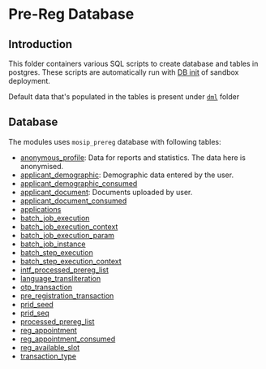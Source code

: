 # Pre-Reg Database

## Introduction
This folder containers various SQL scripts to create database and tables in postgres.  These scripts are automatically run with [DB init](https://github.com/mosip/mosip-infra/blob/1.2.0-rc2/deployment/v3/external/postgres/cluster/init_db.sh) of sandbox deployment.

Default data that's populated in the tables is present under [`dml`](mosip_prereg/dml) folder 

## Database
The modules uses `mosip_prereg` database with following tables:

* [anonymous_profile](mosip_prereg/ddl/prereg-anonymous_profile.sql): Data for reports and statistics.  The data here is anonymised.
* [applicant_demographic](mosip_prereg/ddl/prereg-applicant_demographic.sql): Demographic data entered by the user.
* [applicant_demographic_consumed](mosip_prereg/ddl/prereg-applicant_demographic_consumed.sql)
* [applicant_document](mosip_prereg/ddl/prereg-applicant_document.sql): Documents uploaded by user.
* [applicant_document_consumed](mosip_prereg/ddl/prereg-applicant_document_consumed.sql)
* [applications](mosip_prereg/ddl/prereg-applications.sql)
* [batch_job_execution](mosip_prereg/ddl/prereg-batch_job_execution.sql)
* [batch_job_execution_context](mosip_prereg/ddl/prereg-batch_job_execution_context.sql)
* [batch_job_execution_param](mosip_prereg/ddl/prereg-batch_job_execution_param.sql)
* [batch_job_instance](mosip_prereg/ddl/prereg-batch_job_instance.sql)
* [batch_step_execution](mosip_prereg/ddl/prereg-batch_step_execution.sql)
* [batch_step_execution_context](mosip_prereg/ddl/prereg-batch_step_execution_context.sql)
* [intf_processed_prereg_list](mosip_prereg/ddl/prereg-intf_processed_prereg_list.sql)
* [language_transliteration](mosip_prereg/ddl/prereg-language_transliteration.sql)
* [otp_transaction](mosip_prereg/ddl/prereg-otp_transaction.sql)
* [pre_registration_transaction](mosip_prereg/ddl/prereg-pre_registration_transaction.sql)
* [prid_seed](mosip_prereg/ddl/prereg-prid_seed.sql)
* [prid_seq](mosip_prereg/ddl/prereg-prid_seq.sql)
* [processed_prereg_list](mosip_prereg/ddl/prereg-processed_prereg_list.sql)
* [reg_appointment](mosip_prereg/ddl/prereg-reg_appointment.sql)
* [reg_appointment_consumed](mosip_prereg/ddl/prereg-reg_appointment_consumed.sql)
* [reg_available_slot](mosip_prereg/ddl/prereg-reg_available_slot.sql)
* [transaction_type](mosip_prereg/ddl/prereg-transaction_type.sql)       
